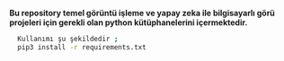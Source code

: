**Bu repository temel görüntü işleme ve yapay zeka ile bilgisayarlı görü projeleri için gerekli olan python kütüphanelerini içermektedir.**

```bash
  Kullanımı şu şekildedir ; 
  pip3 install -r requirements.txt
```
